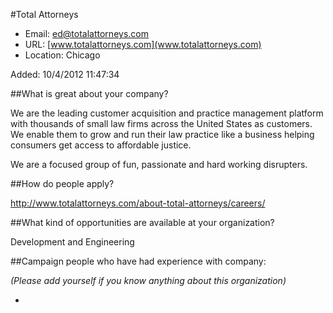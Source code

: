 
#Total Attorneys

* Email: [ed@totalattorneys.com](mailto:ed@totalattorneys.com)
* URL: [www.totalattorneys.com](www.totalattorneys.com)
* Location: Chicago

Added: 10/4/2012 11:47:34

##What is great about your company?

We are the leading customer acquisition and practice management platform with thousands of small law firms across the United States as customers. We enable them to grow and run their law practice like a business helping consumers get access to affordable justice.



We are a focused group of fun, passionate and hard working disrupters. 

##How do people apply?

http://www.totalattorneys.com/about-total-attorneys/careers/

##What kind of opportunities are available at your organization?

Development and Engineering 

##Campaign people who have had experience with company:

*(Please add yourself if you know anything about this organization)*

* 


    